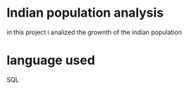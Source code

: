 # Indian population analysis

in this project i analized the grownth of the indian population
# language used
SQL
